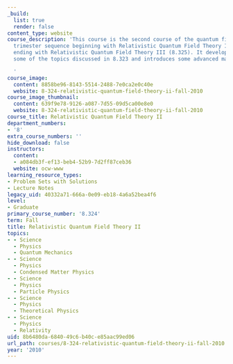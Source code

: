 ```yaml
---
_build:
  list: true
  render: false
content_type: website
course_description: 'This course is the second course of the quantum field theory
  trimester sequence beginning with Relativistic Quantum Field Theory I (8.323) and
  ending with Relativistic Quantum Field Theory III (8.325). It develops in depth
  some of the topics discussed in 8.323 and introduces some advanced material.

  '
course_image:
  content: 8858be96-8143-5514-2488-7e0ca2e0c40e
  website: 8-324-relativistic-quantum-field-theory-ii-fall-2010
course_image_thumbnail:
  content: 639f9e78-9126-a087-7d55-09d5ca00e8e0
  website: 8-324-relativistic-quantum-field-theory-ii-fall-2010
course_title: Relativistic Quantum Field Theory II
department_numbers:
- '8'
extra_course_numbers: ''
hide_download: false
instructors:
  content:
  - a084db3f-ef13-beb4-52b9-7d2ff87ceb36
  website: ocw-www
learning_resource_types:
- Problem Sets with Solutions
- Lecture Notes
legacy_uid: 40332a71-666a-0e09-eb18-4a6a52bea4f6
level:
- Graduate
primary_course_number: '8.324'
term: Fall
title: Relativistic Quantum Field Theory II
topics:
- - Science
  - Physics
  - Quantum Mechanics
- - Science
  - Physics
  - Condensed Matter Physics
- - Science
  - Physics
  - Particle Physics
- - Science
  - Physics
  - Theoretical Physics
- - Science
  - Physics
  - Relativity
uid: 8b6480da-6840-49c6-b40c-e85aac99ed06
url_path: courses/8-324-relativistic-quantum-field-theory-ii-fall-2010
year: '2010'
---
```

